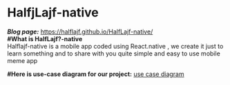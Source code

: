 # HalfjLajf-native
***Blog page:*** https://halflajf.github.io/HalfLajf-native/<br>
**#What is HalfLajf?-native**<br>
Halflajf-native is a mobile app coded using React.native , we create it just to learn something and to share with you quite simple and easy to use mobile meme app <br>

 **#Here is use-case diagram for our project:**
 [use case diagram](https://github.com/halflajf/HalfLajf/blob/master/use_case_diagram_half_lajf.png)
